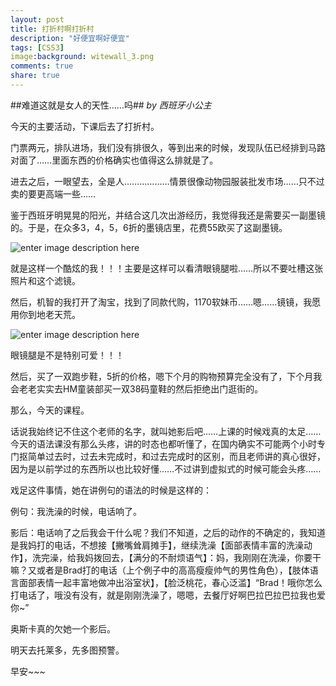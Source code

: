 ```yaml
---
layout: post
title: 打折村啊打折村
description: "好便宜啊好便宜"
tags: [CSS3]
image:background: witewall_3.png
comments: true
share: true
---
```

##难道这就是女人的天性……吗##
*by 西班牙小公主*

今天的主要活动，下课后去了打折村。

门票两元，排队进场，我们没有排很久，等到出来的时候，发现队伍已经排到马路对面了……里面东西的价格确实也值得这么排就是了。

进去之后，一眼望去，全是人………………情景很像动物园服装批发市场……只不过卖的要更高端一些……

鉴于西班牙明晃晃的阳光，并结合这几次出游经历，我觉得我还是需要买一副墨镜的。于是，在众多3，4，5，6折的墨镜店里，花费55欧买了这副墨镜。

![enter image description here](http://ww4.sinaimg.cn/bmiddle/6bfe8f1bgw1ex3m9c92soj214i1pw7fw.jpg)

就是这样一个酷炫的我！！！主要是这样可以看清眼镜腿啦……所以不要吐槽这张照片和这个滤镜。

然后，机智的我打开了淘宝，找到了同款代购，1170软妹币……嗯……镜镜，我愿用你到地老天荒。

![enter image description here](http://ww3.sinaimg.cn/bmiddle/6bfe8f1bgw1ex3m988u84j22yo1o0hdu.jpg)

眼镜腿是不是特别可爱！！！

然后，买了一双跑步鞋，5折的价格，嗯下个月的购物预算完全没有了，下个月我会老老实实去HM童装部买一双38码童鞋的然后拒绝出门逛街的。

那么，今天的课程。

话说我始终记不住这个老师的名字，就叫她影后吧……上课的时候戏真的太足……今天的语法课没有那么头疼，讲的时态也都听懂了，在国内确实不可能两个小时专门抠简单过去时，过去未完成时，和过去完成时的区别，而且老师讲的真心很好，因为是以前学过的东西所以也比较好懂……不过讲到虚拟式的时候可能会头疼……

戏足这件事情，她在讲例句的语法的时候是这样的：

例句：我洗澡的时候，电话响了。

影后：电话响了之后我会干什么呢？我们不知道，之后的动作的不确定的，我知道是我妈打的电话，不想接【撇嘴耸肩摊手】，继续洗澡【面部表情丰富的洗澡动作】，洗完澡，给我妈拨回去，【满分的不耐烦语气】：妈，我刚刚在洗澡，你要干嘛？又或者是Brad打的电话（上个例子中的高高瘦瘦帅气的男性角色），【肢体语言面部表情一起丰富地做冲出浴室状】，【脸泛桃花，春心泛滥】“Brad！哦你怎么打电话了，哦没有没有，就是刚刚洗澡了，嗯嗯，去餐厅好啊巴拉巴拉巴拉我也爱你~”

奥斯卡真的欠她一个影后。

明天去托莱多，先多图预警。

早安~~~